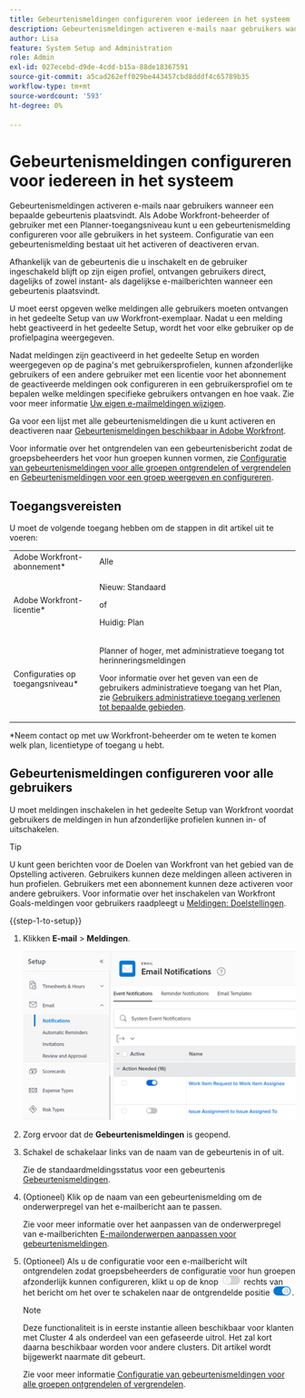 ```yaml
---
title: Gebeurtenismeldingen configureren voor iedereen in het systeem
description: Gebeurtenismeldingen activeren e-mails naar gebruikers wanneer een bepaalde gebeurtenis plaatsvindt. Als Adobe Workfront-beheerder of gebruiker met een Planner-toegangsniveau kunt u een gebeurtenismelding configureren voor alle gebruikers in het systeem. Configuratie van een gebeurtenismelding bestaat uit het activeren of deactiveren ervan.
author: Lisa
feature: System Setup and Administration
role: Admin
exl-id: 027ecebd-d9de-4cdd-b15a-88de18367591
source-git-commit: a5cad262eff029be443457cbd8dddf4c65789b35
workflow-type: tm+mt
source-wordcount: '593'
ht-degree: 0%

---
```


# Gebeurtenismeldingen configureren voor iedereen in het systeem

<!-- Audited: 1/2024 -->

<!--DON'T DELETE, DRAFT OR HIDE THIS ARTICLE. IT IS LINKED TO THE PRODUCT, THROUGH THE CONTEXT SENSITIVE HELP LINKS-->

Gebeurtenismeldingen activeren e-mails naar gebruikers wanneer een bepaalde gebeurtenis plaatsvindt. Als Adobe Workfront-beheerder of gebruiker met een Planner-toegangsniveau kunt u een gebeurtenismelding configureren voor alle gebruikers in het systeem. Configuratie van een gebeurtenismelding bestaat uit het activeren of deactiveren ervan.

<!--Alina annotation on the word "all" in 2nd sentence: abive, drafted and remains QS only-->

Afhankelijk van de gebeurtenis die u inschakelt en de gebruiker ingeschakeld blijft op zijn eigen profiel, ontvangen gebruikers direct, dagelijks of zowel instant- als dagelijkse e-mailberichten wanneer een gebeurtenis plaatsvindt.

U moet eerst opgeven welke meldingen alle gebruikers moeten ontvangen in het gedeelte Setup van uw Workfront-exemplaar. Nadat u een melding hebt geactiveerd in het gedeelte Setup, wordt het voor elke gebruiker op de profielpagina weergegeven.

Nadat meldingen zijn geactiveerd in het gedeelte Setup en worden weergegeven op de pagina&#39;s met gebruikersprofielen, kunnen afzonderlijke gebruikers of een andere gebruiker met een licentie voor het abonnement de geactiveerde meldingen ook configureren in een gebruikersprofiel om te bepalen welke meldingen specifieke gebruikers ontvangen en hoe vaak. Zie voor meer informatie [Uw eigen e-mailmeldingen wijzigen](../../../workfront-basics/using-notifications/activate-or-deactivate-your-own-event-notifications.md).

Ga voor een lijst met alle gebeurtenismeldingen die u kunt activeren en deactiveren naar [Gebeurtenismeldingen beschikbaar in Adobe Workfront](../../../administration-and-setup/manage-workfront/emails/event-notifications-available-in-wf.md).

Voor informatie over het ontgrendelen van een gebeurtenisbericht zodat de groepsbeheerders het voor hun groepen kunnen vormen, zie [Configuratie van gebeurtenismeldingen voor alle groepen ontgrendelen of vergrendelen](../../../administration-and-setup/manage-workfront/emails/unlock-configuration-of-event-notifications-for-groups.md) en [Gebeurtenismeldingen voor een groep weergeven en configureren](../../../administration-and-setup/manage-groups/create-and-manage-groups/view-and-configure-event-notifications-group.md).

## Toegangsvereisten

U moet de volgende toegang hebben om de stappen in dit artikel uit te voeren:

<table style="table-layout:auto"> 
 <col> 
 <col> 
 <tbody> 
  <tr> 
   <td role="rowheader">Adobe Workfront-abonnement*</td> 
   <td>Alle</td> 
  </tr> 
  <tr> 
   <td role="rowheader">Adobe Workfront-licentie*</td> 
   <td> <p>Nieuw: Standaard</p>
 <p>of</p> 
<p>Huidig: Plan</p> 
</td> 
  </tr> 
  <tr> 
   <td role="rowheader">Configuraties op toegangsniveau*</td> 
   <td> <p>Planner of hoger, met administratieve toegang tot herinneringsmeldingen</p> <p>Voor informatie over het geven van een de gebruikers administratieve toegang van het Plan, zie <a href="../../../administration-and-setup/add-users/configure-and-grant-access/grant-users-admin-access-certain-areas.md" class="MCXref xref">Gebruikers administratieve toegang verlenen tot bepaalde gebieden</a>.</p> </td> 
  </tr> 
 </tbody> 
</table>

&#42;Neem contact op met uw Workfront-beheerder om te weten te komen welk plan, licentietype of toegang u hebt.

## Gebeurtenismeldingen configureren voor alle gebruikers

U moet meldingen inschakelen in het gedeelte Setup van Workfront voordat gebruikers de meldingen in hun afzonderlijke profielen kunnen in- of uitschakelen.

>[!TIP]
>
>U kunt geen berichten voor de Doelen van Workfront van het gebied van de Opstelling activeren. Gebruikers kunnen deze meldingen alleen activeren in hun profielen. Gebruikers met een abonnement kunnen deze activeren voor andere gebruikers. Voor informatie over het inschakelen van Workfront Goals-meldingen voor gebruikers raadpleegt u [Meldingen: Doelstellingen](../../../workfront-basics/using-notifications/notifications-goals.md).

{{step-1-to-setup}}

1. Klikken **E-mail** > **Meldingen**.

   ![](assets/notifications-area-under-setup-emails.png)


1. Zorg ervoor dat de **Gebeurtenismeldingen** is geopend.
1. Schakel de schakelaar links van de naam van de gebeurtenis in of uit.

   Zie de standaardmeldingsstatus voor een gebeurtenis [Gebeurtenismeldingen](../../../workfront-basics/using-notifications/event-notifications.md).

1. (Optioneel) Klik op de naam van een gebeurtenismelding om de onderwerpregel van het e-mailbericht aan te passen.

   Zie voor meer informatie over het aanpassen van de onderwerpregel van e-mailberichten [E-mailonderwerpen aanpassen voor gebeurtenismeldingen](../../../administration-and-setup/manage-workfront/emails/custom-email-subjects-event-notification.md).

1. (Optioneel) Als u de configuratie voor een e-mailbericht wilt ontgrendelen zodat groepsbeheerders de configuratie voor hun groepen afzonderlijk kunnen configureren, klikt u op de knop ![](assets/lock-toggle-button.png) rechts van het bericht om het over te schakelen naar de ontgrendelde positie ![](assets/unlock-toggle-button.png).

   >[!NOTE]
   >
   >Deze functionaliteit is in eerste instantie alleen beschikbaar voor klanten met Cluster 4 als onderdeel van een gefaseerde uitrol. Het zal kort daarna beschikbaar worden voor andere clusters. Dit artikel wordt bijgewerkt naarmate dit gebeurt.

   Zie voor meer informatie [Configuratie van gebeurtenismeldingen voor alle groepen ontgrendelen of vergrendelen](../../../administration-and-setup/manage-workfront/emails/unlock-configuration-of-event-notifications-for-groups.md).
